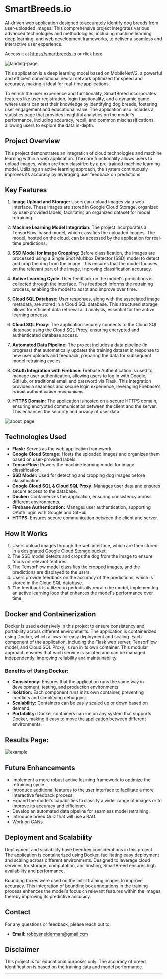 
# SmartBreeds.io

AI-driven web application designed to accurately identify dog breeds from user-uploaded images. This comprehensive project integrates various advanced technologies and methodologies, including machine learning, deep learning, and web development frameworks, to deliver a seamless and interactive user experience.

Access it at https://smartbreeds.io or click [here](https://smartbreeds.io)

![landing-page](images/smartbreed_landing.png)

This application is a deep learning model based on MobileNetV2, a powerful and efficient convolutional neural network optimized for speed and accuracy, making it ideal for real-time applications.

To enrich the user experience and functionality, SmartBreed incorporates features like user registration, login functionality, and a dynamic game where users can test their knowledge by identifying dog breeds, fostering user engagement and educational value. The application also includes a statistics page that provides insightful analytics on the model's performance, including accuracy, recall, and common misclassifications, allowing users to explore the data in-depth.

## Project Overview

This project demonstrates an integration of cloud technologies and machine learning within a web application. The core functionality allows users to upload images, which are then classified by a pre-trained machine learning model. Utilizing an active learning approach, the system continuously improves its accuracy by leveraging user feedback on predictions.

## Key Features

1. **Image Upload and Storage:** Users can upload images via a web interface. These images are stored in Google Cloud Storage, organized by user-provided labels, facilitating an organized dataset for model retraining.

2. **Machine Learning Model Integration:** The project incorporates a TensorFlow-based model, which classifies the uploaded images. The model, hosted on the cloud, can be accessed by the application for real-time predictions.

3. **SSD Model for Image Cropping:** Before classification, the images are processed using a Single Shot Multibox Detector (SSD) model to detect and crop the dog from the image. This ensures that the model focuses on the relevant part of the image, improving classification accuracy.

4. **Active Learning Cycle:** User feedback on the model's predictions is collected through the interface. This feedback informs the retraining process, enabling the model to adapt and improve over time.

5. **Cloud SQL Database:** User responses, along with the associated image metadata, are stored in a Cloud SQL database. This structured storage allows for efficient data retrieval and analysis, essential for the active learning process.

6. **Cloud SQL Proxy:** The application securely connects to the Cloud SQL database using the Cloud SQL Proxy, ensuring encrypted and authenticated database access.

7. **Automated Data Pipeline:** The project includes a data pipeline (in progress) that automatically updates the training dataset in response to new user uploads and feedback, preparing the data for subsequent model retraining cycles.

8. **OAuth Integration with Firebase:** Firebase Authentication is used to manage user authentication, allowing users to log in with Google, GitHub, or traditional email and password via Flask. This integration provides a seamless and secure login experience, leveraging Firebase's robust authentication mechanisms.

9. **HTTPS Domain:** The application is hosted on a secure HTTPS domain, ensuring encrypted communication between the client and the server. This enhances the security and privacy of user data.


![about_page](images/smartbreed_about.png)


## Technologies Used

- **Flask:** Serves as the web application framework.
- **Google Cloud Storage:** Hosts the uploaded images and organizes them based on user-provided labels.
- **TensorFlow:** Powers the machine learning model for image classification.
- **SSD Model:** Used for detecting and cropping dog images before classification.
- **Google Cloud SQL & Cloud SQL Proxy:** Manages user data and ensures secure access to the database.
- **Docker:** Containerizes the application, ensuring consistency across different environments.
- **Firebase Authentication:** Manages user authentication, supporting OAuth login with Google and GitHub.
- **HTTPS:** Ensures secure communication between the client and server.

## How It Works

1. Users upload images through the web interface, which are then stored in a designated Google Cloud Storage bucket.
2. The SSD model detects and crops the dog from the image to ensure focus on relevant features.
3. The TensorFlow model classifies the cropped images, and the predictions are displayed to the users.
4. Users provide feedback on the accuracy of the predictions, which is stored in the Cloud SQL database.
5. The feedback is utilized to periodically retrain the model, implementing an active learning loop that enhances the model's performance over time.

## Docker and Containerization

Docker is used extensively in this project to ensure consistency and portability across different environments. The application is containerized using Docker, which allows for easy deployment and scaling. Each component of the application, including the Flask web server, TensorFlow model, and Cloud SQL Proxy, is run in its own container. This modular approach ensures that each service is isolated and can be managed independently, improving reliability and maintainability.

### Benefits of Using Docker:

- **Consistency:** Ensures that the application runs the same way in development, testing, and production environments.
- **Isolation:** Each component runs in its own container, preventing conflicts and simplifying debugging.
- **Scalability:** Containers can be easily scaled up or down based on demand.
- **Portability:** Docker containers can run on any system that supports Docker, making it easy to move the application between different environments.

## Results Page:

![example](images/resultspage.png)



## Future Enhancements

- Implement a more robust active learning framework to optimize the retraining cycle.
- Introduce additional features to the user interface to facilitate a more interactive feedback process.
- Expand the model's capabilities to classify a wider range of images or to improve its accuracy and efficiency.
- Develop an automated data pipeline for seamless model retraining.
- Introduce breed Quiz that will use a RAG.
- Work on GANs.


## Deployment and Scalability

Deployment and scalability have been key considerations in this project. The application is containerized using Docker, facilitating easy deployment and scaling across different environments. Designed to leverage cloud services for storage, computation, and hosting, SmartBreed ensures high availability and performance.

Bounding boxes were used on the initial training images to improve accuracy. This integration of bounding box annotations in the training process enhances the model's focus on relevant features within the images, thereby improving its predictive accuracy.

## Contact

For any questions or feedback, please reach out to:
- **Email:** [robbysneiderman@gmail.com](mailto:robbysneiderman@gmail.com)


## Disclaimer

This project is for educational purposes only. The accuracy of breed identification is based on the training data and model performance.

---

